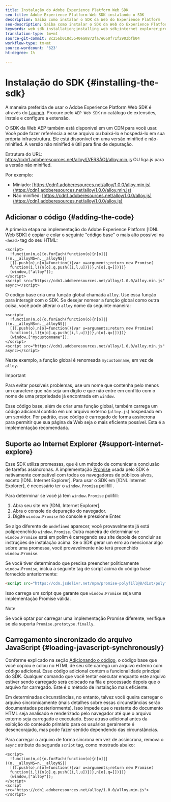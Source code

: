```yaml
---
title: Instalação do Adobe Experience Platform Web SDK
seo-title: Adobe Experience Platform Web SDK instalando o SDK
description: Saiba como instalar o SDK da Web do Experience Platform
seo-description: Saiba como instalar o SDK da Web do Experience Platform
keywords: web sdk installation;installing web sdk;internet explorer;promise;
translation-type: tm+mt
source-git-commit: 8c256b010d5540ea0872fa7e660f71f2903bfb04
workflow-type: tm+mt
source-wordcount: '623'
ht-degree: 1%

---
```



# Instalação do SDK {#installing-the-sdk}

A maneira preferida de usar o Adobe Experience Platform Web SDK é através do [Launch](http://launch.adobe.com/). Procure pelo `AEP Web SDK` no catálogo de extensões, instale e configure a extensão.

O SDK da Web AEP também está disponível em um CDN para você usar. Você pode fazer referência a esse arquivo ou baixá-lo e hospedá-lo em sua própria infraestrutura. Ele está disponível em uma versão minified e não-minified. A versão não minified é útil para fins de depuração.

Estrutura do URL: https://cdn1.adoberesources.net/alloy/[VERSÃO]/alloy.min.js OU liga.js para a versão não minified.

Por exemplo:

* Miniado: [https://cdn1.adoberesources.net/alloy/1.0.0/alloy.min.js](https://cdn1.adoberesources.net/alloy/1.0.0/alloy.min.js)
* Não minified: [https://cdn1.adoberesources.net/alloy/1.0.0/alloy.js](https://cdn1.adoberesources.net/alloy/1.0.0/alloy.js)

## Adicionar o código {#adding-the-code}

A primeira etapa na implementação do Adobe Experience Platform [!DNL Web SDK] é copiar e colar o seguinte &quot;código base&quot; o mais alto possível na `<head>` tag do seu HTML:

```markup
<script>
  !function(n,o){o.forEach(function(o){n[o]||((n.__alloyNS=n.__alloyNS||
  []).push(o),n[o]=function(){var u=arguments;return new Promise(
  function(i,l){n[o].q.push([i,l,u])})},n[o].q=[])})}
  (window,["alloy"]);
</script>
<script src="https://cdn1.adoberesources.net/alloy/1.0.0/alloy.min.js" async></script>
```

O código base cria uma função global chamada `alloy`. Use essa função para interagir com o SDK. Se desejar nomear a função global como outra coisa, você pode alterar o `alloy` nome da seguinte maneira:

```markup
<script>
  !function(n,o){o.forEach(function(o){n[o]||((n.__alloyNS=n.__alloyNS||
  []).push(o),n[o]=function(){var u=arguments;return new Promise(
  function(i,l){n[o].q.push([i,l,u])})},n[o].q=[])})}
  (window,["mycustomname"]);
</script>
<script src="https://cdn1.adoberesources.net/alloy/1.0.0/alloy.min.js" async></script>
```

Neste exemplo, a função global é renomeada `mycustomname`, em vez de `alloy`.

>[!IMPORTANT]
>
>Para evitar possíveis problemas, use um nome que contenha pelo menos um caractere que não seja um dígito e que não entre em conflito com o nome de uma propriedade já encontrada em `window`.

Esse código base, além de criar uma função global, também carrega um código adicional contido em um arquivo externo \(`alloy.js`\) hospedado em um servidor. Por padrão, esse código é carregado de forma assíncrona para permitir que sua página da Web seja o mais eficiente possível. Esta é a implementação recomendada.

## Suporte ao Internet Explorer {#support-internet-explore}

Esse SDK utiliza promessas, que é um método de comunicar a conclusão de tarefas assíncronas. A implementação [Promise](https://developer.mozilla.org/pt-BR/docs/Web/JavaScript/Reference/Global_Objects/Promise) usada pelo SDK é nativamente compatível com todos os navegadores de públicos alvos, exceto [!DNL Internet Explorer]. Para usar o SDK em [!DNL Internet Explorer], é necessário ter o `window.Promise` polifill [](https://remysharp.com/2010/10/08/what-is-a-polyfill).

Para determinar se você já tem `window.Promise` polifill:

1. Abra seu site em [!DNL Internet Explorer].
1. Abra o console de depuração do navegador.
1. Digite `window.Promise` no console e pressione Enter.

Se algo diferente de `undefined` aparecer, você provavelmente já está polipreenchido `window.Promise`. Outra maneira de determinar se `window.Promise` está em polim é carregando seu site depois de concluir as instruções de instalação acima. Se o SDK gerar um erro ao mencionar algo sobre uma promessa, você provavelmente não terá preenchido `window.Promise`.

Se você tiver determinado que precisa preencher politicamente `window.Promise`, inclua a seguinte tag de script acima do código base fornecido anteriormente:

```html
<script src="https://cdn.jsdelivr.net/npm/promise-polyfill@8/dist/polyfill.min.js"></script>
```

Isso carrega um script que garante que `window.Promise` seja uma implementação Promise válida.

>[!NOTE]
>
>Se você optar por carregar uma implementação Promise diferente, verifique se ela suporta `Promise.prototype.finally`.

## Carregamento sincronizado do arquivo JavaScript {#loading-javascript-synchronously}

Conforme explicado na seção [Adicionando o código](#adding-the-code), o código base que você copiou e colou no HTML de seu site carrega um arquivo externo com código adicional. Esse código adicional contém a funcionalidade principal do SDK. Qualquer comando que você tentar executar enquanto este arquivo estiver sendo carregado será colocado na fila e processado depois que o arquivo for carregado. Este é o método de instalação mais eficiente.

Em determinadas circunstâncias, no entanto, talvez você queira carregar o arquivo sincronicamente \(mais detalhes sobre essas circunstâncias serão documentados posteriormente\). Isso impede que o restante do documento HTML seja analisado e renderizado pelo navegador até que o arquivo externo seja carregado e executado. Esse atraso adicional antes da exibição do conteúdo primário para os usuários geralmente é desencorajado, mas pode fazer sentido dependendo das circunstâncias.

Para carregar o arquivo de forma síncrona em vez de assíncrona, remova o `async` atributo da segunda `script` tag, como mostrado abaixo:

```markup
<script>
  !function(n,o){o.forEach(function(o){n[o]||((n.__alloyNS=n.__alloyNS||
  []).push(o),n[o]=function(){var u=arguments;return new Promise(
  function(i,l){n[o].q.push([i,l,u])})},n[o].q=[])})}
  (window,["alloy"]);
</script>
<script src="https://cdn1.adoberesources.net/alloy/1.0.0/alloy.min.js"></script>
```

